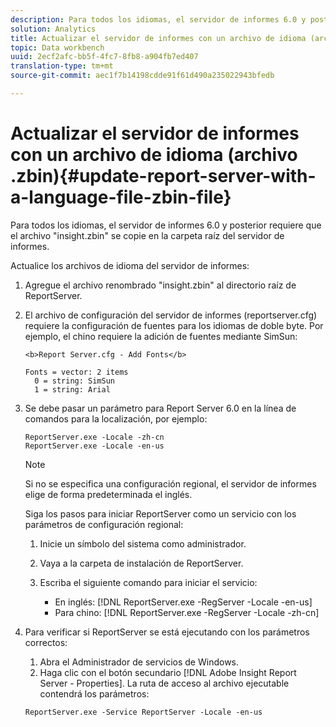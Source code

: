 ```yaml
---
description: Para todos los idiomas, el servidor de informes 6.0 y posterior requiere que el archivo "insight.zbin" se copie en la carpeta raíz del servidor de informes.
solution: Analytics
title: Actualizar el servidor de informes con un archivo de idioma (archivo .zbin)
topic: Data workbench
uuid: 2ecf2afc-bb5f-4fc7-8fb8-a904fb7ed407
translation-type: tm+mt
source-git-commit: aec1f7b14198cdde91f61d490a235022943bfedb

---
```



# Actualizar el servidor de informes con un archivo de idioma (archivo .zbin){#update-report-server-with-a-language-file-zbin-file}

Para todos los idiomas, el servidor de informes 6.0 y posterior requiere que el archivo &quot;insight.zbin&quot; se copie en la carpeta raíz del servidor de informes.

Actualice los archivos de idioma del servidor de informes:

1. Agregue el archivo renombrado &quot;insight.zbin&quot; al directorio raíz de ReportServer.
1. El archivo de configuración del servidor de informes (reportserver.cfg) requiere la configuración de fuentes para los idiomas de doble byte. Por ejemplo, el chino requiere la adición de fuentes mediante SimSun:

   ```
   <b>Report Server.cfg - Add Fonts</b> 
   
   Fonts = vector: 2 items 
     0 = string: SimSun 
     1 = string: Arial
   ```

1. Se debe pasar un parámetro para Report Server 6.0 en la línea de comandos para la localización, por ejemplo:

   ```
   ReportServer.exe -Locale -zh-cn 
   ReportServer.exe -Locale -en-us
   ```

   >[!NOTE]
   >
   >Si no se especifica una configuración regional, el servidor de informes elige de forma predeterminada el inglés.

   Siga los pasos para iniciar ReportServer como un servicio con los parámetros de configuración regional:

   1. Inicie un símbolo del sistema como administrador.
   1. Vaya a la carpeta de instalación de ReportServer.
   1. Escriba el siguiente comando para iniciar el servicio:

      * En inglés: [!DNL ReportServer.exe -RegServer -Locale -en-us]
      * Para chino: [!DNL ReportServer.exe -RegServer -Locale -zh-cn]

1. Para verificar si ReportServer se está ejecutando con los parámetros correctos:

   1. Abra el Administrador de servicios de Windows.
   1. Haga clic con el botón secundario [!DNL Adobe Insight Report Server - Properties].
   La ruta de acceso al archivo ejecutable contendrá los parámetros:

   ```
   ReportServer.exe -Service ReportServer -Locale -en-us
   ```

